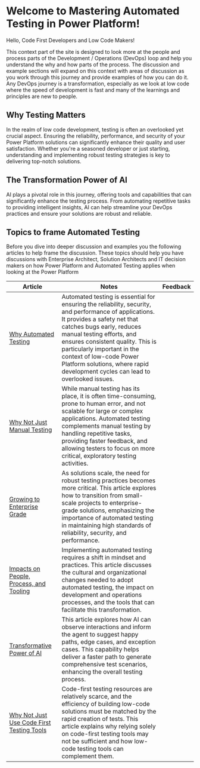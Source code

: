 # Welcome to Mastering Automated Testing in Power Platform!

Hello, Code First Developers and Low Code Makers!

This context part of the site is designed to look more at the people and process parts of the Development / Operations (DevOps) loop and help you understand the why and how parts of the process. The discussion and example sections will expand on this context with areas of discussion as you work through this journey and provide examples of how you can do it. Any DevOps journey is a transformation, especially as we look at low code where the speed of development is fast and many of the learnings and principles are new to people. 

## Why Testing Matters

In the realm of low code development, testing is often an overlooked yet crucial aspect. Ensuring the reliability, performance, and security of your Power Platform solutions can significantly enhance their quality and user satisfaction. Whether you're a seasoned developer or just starting, understanding and implementing robust testing strategies is key to delivering top-notch solutions.

## The Transformation Power of AI

AI plays a pivotal role in this journey, offering tools and capabilities that can significantly enhance the testing process. From automating repetitive tasks to providing intelligent insights, AI can help streamline your DevOps practices and ensure your solutions are robust and reliable.

## Topics to frame Automated Testing

Before you dive into deeper discussion and examples you the following articles to help frame the discussion. These topics should help you have discussions with Enterprise Architect, Solution Architects and IT decision makers on how Power Platform and Automated Testing applies when looking at the Power Platform

| Article | Notes | Feedback |
|---------|-------|----------|
| [Why Automated Testing](./why-automated-testing.md) | Automated testing is essential for ensuring the reliability, security, and performance of applications. It provides a safety net that catches bugs early, reduces manual testing efforts, and ensures consistent quality. This is particularly important in the context of low-code Power Platform solutions, where rapid development cycles can lead to overlooked issues. |  |
| [Why Not Just Manual Testing](./why-not-just-manual-testing.md) | While manual testing has its place, it is often time-consuming, prone to human error, and not scalable for large or complex applications. Automated testing complements manual testing by handling repetitive tasks, providing faster feedback, and allowing testers to focus on more critical, exploratory testing activities. |  |
| [Growing to Enterprise Grade](./growing-to-enterprise-grade.md) | As solutions scale, the need for robust testing practices becomes more critical. This article explores how to transition from small-scale projects to enterprise-grade solutions, emphasizing the importance of automated testing in maintaining high standards of reliability, security, and performance. | |
| [Impacts on People, Process, and Tooling](./impacts-on-people-process-tooling.md) | Implementing automated testing requires a shift in mindset and practices. This article discusses the cultural and organizational changes needed to adopt automated testing, the impact on development and operations processes, and the tools that can facilitate this transformation. | |
| [Transformative Power of AI](./transformative-power-of-ai.md) | This article explores how AI can observe interactions and inform the agent to suggest happy paths, edge cases, and exception cases. This capability helps deliver a faster path to generate comprehensive test scenarios, enhancing the overall testing process. |  |
| [Why Not Just Use Code First Testing Tools](./why-not-just-use-code-first-testing-tools.md) | Code-first testing resources are relatively scarce, and the efficiency of building low-code solutions must be matched by the rapid creation of tests. This article explains why relying solely on code-first testing tools may not be sufficient and how low-code testing tools can complement them. |  |